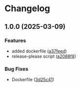 # Changelog

## 1.0.0 (2025-03-09)


### Features

* added dockerfile ([a37feed](https://github.com/JaskiratAnand/go-social/commit/a37feed0abb1571311d958d13a653eb052b16fce))
* release-please script ([a2088f8](https://github.com/JaskiratAnand/go-social/commit/a2088f81819249cbcff560398a4353e87d7687ae))


### Bug Fixes

* Dockerfile ([3d25c41](https://github.com/JaskiratAnand/go-social/commit/3d25c4113bb2b8e464ab879128e1db12f5352bd3))

